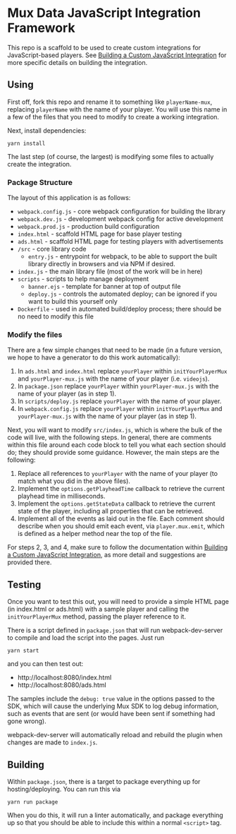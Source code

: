 # Mux Data JavaScript Integration Framework

This repo is a scaffold to be used to create custom integrations for JavaScript-based players. See [Building a Custom JavaScript Integration](https://docs.mux.com/docs/javascript-building-a-custom-integration) for more specific details on building the integration.

## Using

First off, fork this repo and rename it to something like `playerName-mux`, replacing `playerName` with the name of your player. You will use this name in a few of the files that you need to modify to create a working integration.

Next, install dependencies:

`yarn install`

The last step (of course, the largest) is modifying some files to actually create the integration.

### Package Structure

The layout of this application is as follows:

- `webpack.config.js` - core webpack configuration for building the library
- `webpack.dev.js` - development webpack config for active development
- `webpack.prod.js` - production build configuration
- `index.html` - scaffold HTML page for base player testing
- `ads.html` - scaffold HTML page for testing players with advertisements
- `/src` - core library code
  - `entry.js` - entrypoint for webpack, to be able to support the built library directly in browsers and via NPM if desired.
 - `index.js` - the main library file (most of the work will be in here)
- `scripts` - scripts to help manage deployment
  - `banner.ejs` - template for banner at top of output file
  - `deploy.js` - controls the automated deploy; can be ignored if you want to build this yourself only
- `Dockerfile` - used in automated build/deploy process; there should be no need to modify this file

### Modify the files

There are a few simple changes that need to be made (in a future version, we hope to have a generator to do this work automatically):

1. In `ads.html` and `index.html` replace `yourPlayer` within `initYourPlayerMux` and `yourPlayer-mux.js` with the name of your player (i.e. `videojs`).
2. In `package.json` replace `yourPlayer` within `yourPlayer-mux.js` with the name of your player (as in step 1).
3. In `scripts/deploy.js` replace `yourPlayer` with the name of your player.
4. In `webpack.config.js` replace `yourPlayer` within `initYourPlayerMux` and `yourPlayer-mux.js` with the name of your player (as in step 1).

Next, you will want to modify `src/index.js`, which is where the bulk of the code will live, with the following steps. In general, there are comments within this file around each code block to tell you what each section should do; they should provide some guidance. However, the main steps are the following:

1. Replace all references to `yourPlayer` with the name of your player (to match what you did in the above files).
2. Implement the `options.getPlayheadTime` callback to retrieve the current playhead time in milliseconds.
3. Implement the `options.getStateData` callback to retrieve the current state of the player, including all properties that can be retrieved.
4. Implement all of the events as laid out in the file. Each comment should describe when you should emit each event, via `player.mux.emit`, which is defined as a helper method near the top of the file.

For steps 2, 3, and 4, make sure to follow the documentation within [Building a Custom JavaScript Integration](https://docs.mux.com/docs/javascript-building-a-custom-integration), as more detail and suggestions are provided there.

## Testing 

Once you want to test this out, you will need to provide a simple HTML page (in index.html or ads.html) with a sample player and calling the `initYourPlayerMux` method, passing the player reference to it.

There is a script defined in `package.json` that will run webpack-dev-server to compile and load the script into the pages. Just run 

`yarn start`

and you can then test out:

* http://localhost:8080/index.html
* http://localhost:8080/ads.html

The samples include the `debug: true` value in the options passed to the SDK, which will cause the underlying Mux SDK to log debug information, such as events that are sent (or would have been sent if something had gone wrong).

webpack-dev-server will automatically reload and rebuild the plugin when changes are made to `index.js`.

## Building

Within `package.json`, there is a target to package everything up for hosting/deploying. You can run this via

`yarn run package`

When you do this, it will run a linter automatically, and package everything up so that you should be able to include this within a normal `<script>` tag.
